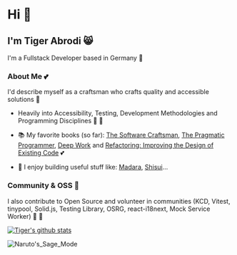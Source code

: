 # Hi 👋

## I'm Tiger Abrodi 😸

I'm a Fullstack Developer based in Germany 🌳

### About Me 💕

I'd describe myself as a craftsman who crafts quality and accessible solutions 🌠

- Heavily into Accessibility, Testing, Development Methodologies and Programming Disciplines 👏 💪

- 📚 My favorite books (so far): [The Software Craftsman](https://www.goodreads.com/book/show/23215733-the-software-craftsman), [The Pragmatic Programmer](https://www.goodreads.com/book/show/4099.The_Pragmatic_Programmer), [Deep Work](https://www.goodreads.com/book/show/25744928-deep-work) and [Refactoring: Improving the Design of Existing Code](https://www.goodreads.com/book/show/44936.Refactoring) 💕

- 🔨 I enjoy building useful stuff like: [Madara](https://github.com/tigerabrodi/Madara), [Shisui](https://github.com/tigerabrodi/shisui)...

### Community & OSS 🥰

I also contribute to Open Source and volunteer in communities (KCD, Vitest, tinypool, Solid.js, Testing Library, OSRG, react-i18next, Mock Service Worker) 🚀 💞

[![Tiger's github stats](https://github-readme-stats.vercel.app/api?username=tigerabrodi)](https://github.com/tigerabrodi)

![Naruto's_Sage_Mode](https://user-images.githubusercontent.com/49603590/137616283-f92bf83d-43a8-496f-91ec-a98595450ba5.png)
